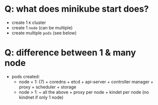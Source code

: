 # Q: what does minikube start does?
  - create 1 `K` cluster
  - create 1 `node` (can be multiple)
  - create multiple `pods` (see below)

# Q: difference between 1 & many node
  * pods created:
	  - node = 1: (7)
			+ coredns
			+ etcd
			+ api-server
			+ controller manager
			+ proxy
			+ scheduler
			+ storage
	  - node > 1:
			~ all the above
			+ proxy per node
			+ kindet per node
				(no kindnet if only 1 node)


